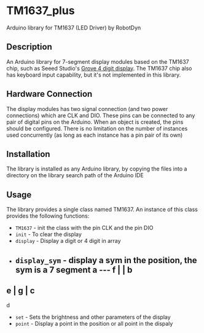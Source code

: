 TM1637_plus
======
Arduino library for TM1637 (LED Driver) by RobotDyn


Description
-----------
An Arduino library for 7-segment display modules based on the TM1637 chip, such as Seeed Studio's [Grove 4 digit display](http://www.seeedstudio.com/depot/grove-4digit-display-p-1198.html). The TM1637 chip also has keyboard input capability, but it's not implemented in this library.

Hardware Connection
-------------------
The display modules has two signal connection (and two power connections) which are CLK and DIO. These pins can be connected to any pair of digital pins on the Arduino. When an object is created, the pins should be configured. There is no limitation on the number of instances used concurrently (as long as each instance has a pin pair of its own)

Installation
------------
The library is installed as any Arduino library, by copying the files into a directory on the library search path of the Arduino IDE

Usage
-----
The library provides a single class named TM1637. An instance of this class provides the following functions:

* `TM1637` - init the class with the pin CLK and the pin DIO
* `init` - To clear the display
* `display` - Display a digit or 4 digit in array
* `display_sym` - display a sym in the position, the sym is a 7 segment
    a																	    ---
f |   | b
   ---
e | g | c
   ---
   d	
* `set` - Sets the brightness and other parameters of the display
* `point` - Display a point in the position or all point in the dispaly



